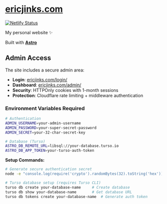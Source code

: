 # [ericjinks.com](https://ericjinks.com)

[![Netlify Status](https://api.netlify.com/api/v1/badges/79156c84-6012-4ed1-a8ac-af5538858166/deploy-status)](https://app.netlify.com/sites/ericjinks/deploys)

My personal website ✨

Built with **[Astro](https://astro.build)**

## Admin Access

The site includes a secure admin area:

- **Login**: [ericjinks.com/login/](https://ericjinks.com/login/)
- **Dashboard**: [ericjinks.com/admin/](https://ericjinks.com/admin/)
- **Security**: HTTPOnly cookies with 1-month sessions
- **Protection**: Cloudflare rate limiting + middleware authentication

### Environment Variables Required

```bash
# Authentication
ADMIN_USERNAME=your-admin-username
ADMIN_PASSWORD=your-super-secret-password
ADMIN_SECRET=your-32-char-secret-key

# Database (Turso)
ASTRO_DB_REMOTE_URL=libsql://your-database.turso.io
ASTRO_DB_APP_TOKEN=your-turso-auth-token
```

**Setup Commands:**

```bash
# Generate secure authentication secret
node -e "console.log(require('crypto').randomBytes(32).toString('hex'))"

# Turso database setup (requires Turso CLI)
turso db create your-database-name     # Create database
turso db show your-database-name       # Get database URL
turso db tokens create your-database-name  # Generate auth token
```
